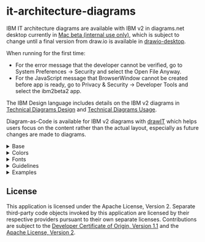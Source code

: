 # it-architecture-diagrams
IBM IT architecture diagrams are available with IBM v2 in diagrams.net desktop currently in [Mac beta (internal use only)](https://github.ibm.com/acs-sa/it-architecture-diagrams/releases/tag/v30.2.45-ibm2beta2), which is subject to change until a final version from draw.io is available in [drawio-desktop](https://github.com/jgraph/drawio-desktop).  

When running for the first time:
* For the error message that the developer cannot be verified, go to System Preferences -> Security and select the Open File Anyway.
* For the JavaScript message that BrowserWindow cannot be created before app is ready, go to Privacy & Security -> Developer Tools and select the ibm2beta2 app.

The IBM Design language includes details on the IBM v2 diagrams in [Technical Diagrams Design](https://www.ibm.com/design/language/infographics/technical-diagrams/design/) and [Technical Diagrams Usage](https://www.ibm.com/design/language/infographics/technical-diagrams/usage/).

Diagram-as-Code is available for IBM v2 diagrams with [drawIT](https://github.com/IBM/drawit) which helps users focus on the content rather than the actual layout, especially as future changes are made to diagrams.

<details><summary>Base</summary>
<p>

IBM IT architecture diagrams are based on the following:
* [IBM Design Language](https://www.ibm.com/design/language/infographics/technical-diagrams/design)
* [IBM Color Palette](https://www.ibm.com/design/language/color/)
* [IBM Plex Fonts](https://www.ibm.com/plex/)
* [Carbon Design System](https://carbondesignsystem.com/)

</p>
</details>

<details><summary>Colors</summary>
   
When an IBM Sidebar is first selected the top bar turns blue indicating use of the IBM colors, fonts, shapes, and properties:

![Top Bar](/images/top-bar.png "Top Bar")

The Format Panel Style tab includes the IBM colors which can be set with the color schemes or individual colors:

![style-tab](/images/style-tab.png "Style Tab")

The recommended method of setting colors is with the color schemes at the top of the Style tab which includes all 
combinations of line colors (medium colors on top row and dark colors on bottom row) and fill colors (white or light color of same color family 
as the line color).

The secondary method of setting colors is with the individual line and fill colors under the color schemes which
brings up the entire color palette:

![Color Palette](/images/color-palette.png "Color Palette")

The top row are the recently selected colors.

Followed by a group of 3 rows where:
* First row are light colors for fills.
* Second row are medium colors for lines.
* Third row are dark colrs for lines.
  
Followed by a group of 10 rows where:
* First row are Transparent, White, Greys, and Black.
* Second row through tenth row are the entire set of IBM colors minus swatch 100.

Notes:
* Each IBM color has a tooltip that shows the color family, color swatch, and intended use.
* For IBM Icons,
  * Collapsed shapes and expanded target system default to solid color but changable to white or light fill.
  * Other expanded shapes default to solid color behind the icon and white fill for the rest of the shape.
* For dropin images, 
  * Collapsed shapes and expanded target system default to white fill but changable to solid or light fill.
  * Other expanded shapes default to white fill behind the icon and the rest of the shape but can be changed to light fill.
   
</details>

<details><summary>Fonts</summary>
<p>
   
The Format Panel Text tab is configured with fonts from Google Fonts for all of the current IBM Plex Sans:
* IBM Plex Sans
* IBM Plex Sans Arabic
* IBM Plex Sans Devanagar
* IBM Plex Sans Hebrew
* IBM Plex Sans JP
* IBM Plex Sans KR
* IBM Plex Sans Thai

![Plex Tab](/images/plex-tab.png "Plex Tab")

Buttons in the Text tab are configured for IBM Plex Sans as follows:

| Button | Weight |
| --- | --- |
| No Button | Regular 400 |
| I Button | Regular 400 Italic |
| B Button | Bold 700 |
| B+I Button | Bold 700 Italic |

Shape labels are configured for IBM Plex Sans as follows:

| Label | Weight | Size |
| --- | --- | --- |
| Shape Primary Label | SemiBold 600 | 14 |
| Shape Secondary Text | Regular 400 | 14 |
| Item Primary Label | Regular 400 | 12 |
| Item Secondary Text | Regular 400 | 12 |
| DU Primary Label | Regular 400 | 14 |
| Badge Label | Regular 400 | 12`|
| Legend Label | SemiBold 600 | 14 |

The lang parameter enables the country code corresponding to the fonts.
   
</p> 
</details>

<details><summary>Guidelines</summary>
<p>

* Use the provided line styles only to temporarily differentiate changes and describe the purpose in a legend:

![Line Styles](/images/line-styles.png "Line Styles")
 
* Alternate white fill and light fill between consecutive nested groups to enable each group to stand out.

![Alternate Fills](/images/alternate-fills.png "Alternate Fills")

* Include a single legend with each diagram to help explain the diagram:

![Single Legend](/images/single-legend.png "Single Legend")

* For connection lines consider use gaps for line jumps, curved elbows, and solid straight triangle arrows:

![Connector Styles](/images/connector-styles.png "Connector Styles")

* Use badges sparingly as needed to not adversely affect the overall diagram.

</p>
</details>

<details><summary>Examples</summary>
<p>

[webappvpc-infrastructure](/images/webappvpc-infrastructure.png "IBM WebApp VPC Infrastructure")

[webappvpc-application](/images/webappvpc-application.png "IBM WebApp VPC Application")

</p>
</details>

<!--
## References

- [IBM Design Language](https://www.ibm.com/design/language/infographics/technical-diagrams/design)
- [IBM Color Palette](https://www.ibm.com/design/language/color/)
- [IBM Plex Fonts](https://www.ibm.com/plex/)
- [Carbon Design System](https://carbondesignsystem.com/)
-->

## License

This application is licensed under the Apache License, Version 2.  Separate third-party code objects invoked by this application are licensed by their respective providers pursuant to their own separate licenses.  Contributions are subject to the [Developer Certificate of Origin, Version 1.1](https://developercertificate.org/) and the [Apache License, Version 2](https://www.apache.org/licenses/LICENSE-2.0.txt).

